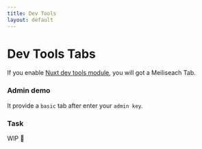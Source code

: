 ```yaml
---
title: Dev Tools
layout: default
---
```


# Dev Tools Tabs

If you enable [Nuxt dev tools module](https://devtools.nuxt.com/), you will got a Meiliseach Tab.

### Admin demo
It provide a `basic` tab after enter your `admin key`. 


### Task 

WIP 🚧
